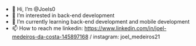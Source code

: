 - 👋 Hi, I’m @Joels0
- 👀 I’m interested in back-end development
- 🌱 I’m currently learning back-end development and mobile development
- 📫 How to reach me linkedin: https://www.linkedin.com/in/joel-medeiros-da-costa-145897168 / instagram: joel_medeiros21

<!---
Joels0/Joels0 is a ✨ special ✨ repository because its `README.md` (this file) appears on your GitHub profile.
You can click the Preview link to take a look at your changes.
--->
